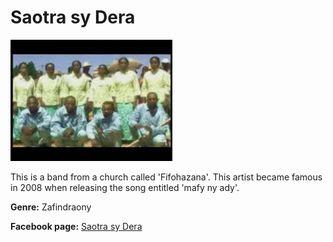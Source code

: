 # Saotra sy Dera

![Saotra sy Dera's photo](saotra-sy-dera.jpg)

This is a band from a church called 'Fifohazana'. This artist became famous in 2008 when releasing the song entitled 'mafy ny ady'.

**Genre:** Zafindraony

**Facebook page:** [Saotra sy Dera](https://web.facebook.com/saotra.sydera?_rdc=1&_rdr)
